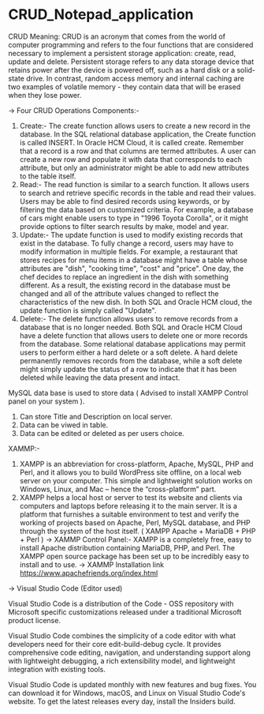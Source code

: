 # CRUD_Notepad_application
CRUD Meaning: CRUD is an acronym that comes from the world of computer programming and refers to the four functions that are considered necessary to implement a persistent storage application: create, read, update and delete. Persistent storage refers to any data storage device that retains power after the device is powered off, such as a hard disk or a solid-state drive. In contrast, random access memory and internal caching are two examples of volatile memory - they contain data that will be erased when they lose power.

-> Four CRUD Operations Components:-
1. Create:- The create function allows users to create a new record in the database. In the SQL relational database application, the Create function is called INSERT. In Oracle HCM Cloud, it is called create. Remember that a record is a row and that columns are termed attributes. A user can create a new row and populate it with data that corresponds to each attribute, but only an administrator might be able to add new attributes to the table itself.
2. Read:- The read function is similar to a search function. It allows users to search and retrieve specific records in the table and read their values. Users may be able to find desired records using keywords, or by filtering the data based on customized criteria. For example, a database of cars might enable users to type in "1996 Toyota Corolla", or it might provide options to filter search results by make, model and year.
3. Update:- The update function is used to modify existing records that exist in the database. To fully change a record, users may have to modify information in multiple fields. For example, a restaurant that stores recipes for menu items in a database might have a table whose attributes are "dish", "cooking time", "cost" and "price". One day, the chef decides to replace an ingredient in the dish with something different. As a result, the existing record in the database must be changed and all of the attribute values changed to reflect the characteristics of the new dish. In both SQL and Oracle HCM cloud, the update function is simply called "Update".
4. Delete:- The delete function allows users to remove records from a database that is no longer needed. Both SQL and Oracle HCM Cloud have a delete function that allows users to delete one or more records from the database. Some relational database applications may permit users to perform either a hard delete or a soft delete. A hard delete permanently removes records from the database, while a soft delete might simply update the status of a row to indicate that it has been deleted while leaving the data present and intact.

MySQL data base is used to store data ( Advised to install XAMPP Control panel on your system ).
  1. Can store Title and Description on local server.
  2. Data can be viwed in table.
  3. Data can be edited or deleted as per users choice.
  
XAMMP:-
1. XAMPP is an abbreviation for cross-platform, Apache, MySQL, PHP and Perl, and it allows you to build WordPress site offline, on a local web server on your computer. This simple and lightweight solution works on Windows, Linux, and Mac – hence the “cross-platform” part.
2. XAMPP helps a local host or server to test its website and clients via computers and laptops before releasing it to the main server. It is a platform that furnishes a suitable environment to test and verify the working of projects based on Apache, Perl, MySQL database, and PHP through the system of the host itself.
( XAMPP Apache + MariaDB + PHP + Perl )
-> XAMMP Control Panel:-
XAMPP is a completely free, easy to install Apache distribution containing MariaDB, PHP, and Perl. 
The XAMPP open source package has been set up to be incredibly easy to install and to use.
-> XAMMP Installation link
https://www.apachefriends.org/index.html

-> Visual Studio Code (Editor used)

Visual Studio Code is a distribution of the Code - OSS repository with Microsoft specific customizations released under a traditional Microsoft product license.

Visual Studio Code combines the simplicity of a code editor with what developers need for their core edit-build-debug cycle. It provides comprehensive code editing, navigation, and understanding support along with lightweight debugging, a rich extensibility model, and lightweight integration with existing tools.

Visual Studio Code is updated monthly with new features and bug fixes. You can download it for Windows, macOS, and Linux on Visual Studio Code's website. To get the latest releases every day, install the Insiders build.
